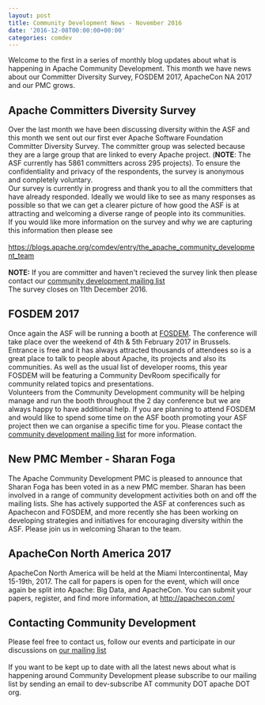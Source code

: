 ```yaml
---
layout: post
title: Community Development News - November 2016
date: '2016-12-08T00:00:00+00:00'
categories: comdev
---
```

Welcome to the first in a series of monthly blog updates about what is happening in Apache Community Development. This month we have news about our Committer Diversity Survey, FOSDEM 2017, ApacheCon NA 2017 and our PMC grows.<br /> 
  <h2>  
  Apache Committers Diversity Survey
  </h2>
    Over the last month we have been discussing diversity within the ASF and this month we sent out our first ever Apache Software Foundation Committer Diversity Survey. The committer group was selected because they are a large group that are linked to every Apache project. (<b>NOTE</b>: The ASF currently has 5861 committers across 295 projects). To ensure the confidentiality and privacy of the respondents, the survey is anonymous and completely voluntary. <br /> 
  Our survey is currently in progress and thank you to all the committers that have already responded. Ideally we would like to see as many responses as possible so that we can get a clearer picture of how good the ASF is at attracting and welcoming a diverse range of people into its communities. <br /> 
  If you would like more information on the survey and why we are capturing this information then please see<br /><br /> <a href="https://blogs.apache.org/comdev/entry/the_apache_community_development_team">https://blogs.apache.org/comdev/entry/the_apache_community_development_team</a><br /><br /> <b>NOTE:</b> If you are committer and haven't recieved the survey link then please contact our <a href="https://s.apache.org/qdrd">community development mailing list</a><br /> 
  The survey closes on 11th December 2016.<br /> 
  <h2>FOSDEM 2017</h2> 
  Once again the ASF will be running a booth at <a href="https://fosdem.org/2017/">FOSDEM</a>. The conference will take place over the weekend of 4th &amp; 5th February 2017 in Brussels. Entrance is free and it has always attracted thousands of attendees so is a great place to talk to people about Apache, its projects and also its communities. As well as the usual list of developer rooms, this year FOSDEM will be featuring a Community DevRoom specifically for community related topics and presentations.<br />
  Volunteers from the Community Development community will be helping manage and run the booth throughout the 2 day conference but we are always happy to have additional help. If you are planning to attend FOSDEM and would like to spend some time on the ASF booth promoting your ASF project then we can organise a specific time for you. Please contact the <a href="https://s.apache.org/qdrd">community development mailing list</a> for more information. <br /> 
  <h2>New PMC Member - Sharan Foga</h2> 
  The Apache Community Development PMC is pleased to announce that Sharan Foga has been voted in as a new PMC member. Sharan has been involved in a range of community development activities both on and off the mailing lists. She has actively supported the ASF at conferences such as Apachecon and FOSDEM, and more recently she has been working on developing strategies and initiatives for encouraging diversity within the ASF.  Please join us in welcoming Sharan to the team.       
  
  
  
  <h2>ApacheCon North America 2017</h2>
  ApacheCon North America will be held at the Miami Intercontinental, May 15-19th, 2017. The call for papers is open for the event, which will once again be split into Apache: Big Data, and ApacheCon. You can submit your papers, register, and find more information, at <a class="moz-txt-link-freetext" href="http://apachecon.com/">http://apachecon.com/</a> <br /> 
  <h2>Contacting Community Development</h2>
  Please feel free to contact us, follow our events and participate in our discussions on <a href="https://s.apache.org/qdrd">our mailing list</a> <br /><br /> If you want to be kept up to date with all the latest news about what is happening around Community Development please subscribe to our mailing list by sending an email to dev-subscribe AT community DOT apache DOT org.
